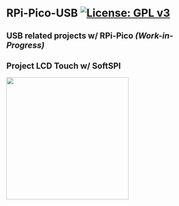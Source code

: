 # RPi-Pico-USB [![License: GPL v3](https://img.shields.io/badge/License-GPLv3-blue.svg)](https://www.gnu.org/licenses/gpl-3.0)<br>
## USB related projects w/ RPi-Pico  _(Work-in-Progress)_<br>
 

## Project LCD Touch w/ SoftSPI
<img src="pic/picoLCDTouch.gif" width=320>  <br>


